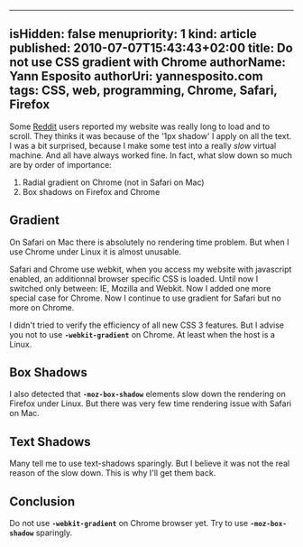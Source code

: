 -----
isHidden:       false
menupriority:   1
kind:           article
published:     2010-07-07T15:43:43+02:00
title: Do not use CSS gradient with Chrome
authorName: Yann Esposito
authorUri: yannesposito.com
tags: CSS, web, programming, Chrome, Safari, Firefox
-----

Some [Reddit](http://reddit.com) users reported my website was really long to load and to scroll.
They thinks it was because of the '1px shadow' I apply on all the text.
I was a bit surprised, because I make some test into a really *slow* virtual machine. And all have always worked fine. In fact, what slow down so much are by order of importance:

1. Radial gradient on Chrome (not in Safari on Mac)
2. Box shadows on Firefox and Chrome

## Gradient

On Safari on Mac there is absolutely no rendering time problem. But when I use Chrome under Linux it is almost unusable.

Safari and Chrome use webkit, when you access my website with javascript enabled, an additionnal browser specific CSS is loaded. Until now I switched only between: IE, Mozilla and Webkit. Now I added one more special case for Chrome. Now I continue to use gradient for Safari but no more on Chrome.

I didn't tried to verify the efficiency of all new CSS 3 features. But I advise you not to use **`-webkit-gradient`** on Chrome. At least when the host is a Linux.

## Box Shadows

I also detected that **`-moz-box-shadow`** elements slow down the rendering on Firefox under Linux. But there was very few time rendering issue with Safari on Mac.

## Text Shadows

Many tell me to use text-shadows sparingly. But I believe it was not the real reason of the slow down. This is why I'll get them back.

## Conclusion

Do not use **`-webkit-gradient`** on Chrome browser yet.
Try to use **`-moz-box-shadow`** sparingly.
